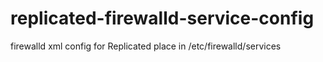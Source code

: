 # replicated-firewalld-service-config
firewalld xml config for Replicated
place in /etc/firewalld/services
